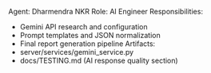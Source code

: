 Agent: Dharmendra NKR
Role: AI Engineer
Responsibilities:
- Gemini API research and configuration
- Prompt templates and JSON normalization
- Final report generation pipeline
Artifacts:
- server/services/gemini_service.py
- docs/TESTING.md (AI response quality section)
